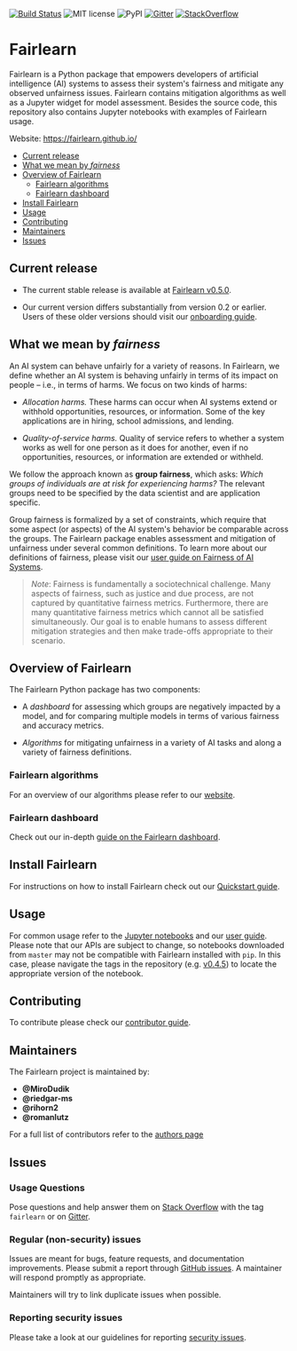 [![Build Status](https://dev.azure.com/responsibleai/fairlearn/_apis/build/status/Nightly?branchName=master)](https://dev.azure.com/responsibleai/fairlearn/_build/latest?definitionId=23&branchName=master) ![MIT license](https://img.shields.io/badge/License-MIT-blue.svg) ![PyPI](https://img.shields.io/pypi/v/fairlearn?color=blue) [![Gitter](https://badges.gitter.im/fairlearn/community.svg)](https://gitter.im/fairlearn/community?utm_source=badge&utm_medium=badge&utm_campaign=pr-badge) [![StackOverflow](https://img.shields.io/badge/StackOverflow-questions-blueviolet)](https://stackoverflow.com/questions/tagged/fairlearn)

# Fairlearn

Fairlearn is a Python package that empowers developers of artificial intelligence (AI) systems to assess their system's fairness and mitigate any observed unfairness issues. Fairlearn contains mitigation algorithms as well as a Jupyter widget for model assessment. Besides the source code, this repository also contains Jupyter notebooks with examples of Fairlearn usage.

Website: https://fairlearn.github.io/

- [Current release](#current-release)
- [What we mean by _fairness_](#what-we-mean-by-fairness)
- [Overview of Fairlearn](#overview-of-fairlearn)
  - [Fairlearn algorithms](#fairlearn-algorithms)
  - [Fairlearn dashboard](#fairlearn-dashboard)
- [Install Fairlearn](#install-fairlearn)
- [Usage](#usage)
- [Contributing](#contributing)
- [Maintainers](#maintainers)
- [Issues](#issues)

## Current release

- The current stable release is available at [Fairlearn v0.5.0](https://github.com/fairlearn/fairlearn/tree/release/v0.5.0).

- Our current version differs substantially from version 0.2 or earlier. Users of these older versions should visit our [onboarding guide](https://fairlearn.github.io/master/contributor_guide/development_process.html#onboarding-guide).

## What we mean by _fairness_

An AI system can behave unfairly for a variety of reasons. In Fairlearn, we define whether an AI system is behaving unfairly in terms of its impact on people &ndash; i.e., in terms of harms. We focus on two kinds of harms:

- _Allocation harms._ These harms can occur when AI systems extend or withhold opportunities, resources, or information. Some of the key applications are in hiring, school admissions, and lending.

- _Quality-of-service harms._ Quality of service refers to whether a system works as well for one person as it does for another, even if no opportunities, resources, or information are extended or withheld.

We follow the approach known as **group fairness**, which asks: _Which groups of individuals are at risk for experiencing harms?_ The relevant groups need to be specified by the data scientist and are application specific.

Group fairness is formalized by a set of constraints, which require that some aspect (or aspects) of the AI system's behavior be comparable across the groups. The Fairlearn package enables assessment and mitigation of unfairness under several common definitions.
To learn more about our definitions of fairness, please visit our
[user guide on Fairness of AI Systems](https://fairlearn.github.io/master/user_guide/fairness_in_machine_learning.html#fairness-of-ai-systems).

>_Note_:
> Fairness is fundamentally a sociotechnical challenge. Many aspects of fairness, such as justice and due process, are not captured by quantitative fairness metrics. Furthermore, there are many quantitative fairness metrics which cannot all be satisfied simultaneously. Our goal is to enable humans to assess different mitigation strategies and then make trade-offs appropriate to their scenario.

## Overview of Fairlearn

The Fairlearn Python package has two components:

- A _dashboard_ for assessing which groups are negatively impacted by a model, and for comparing multiple models in terms of various fairness and accuracy metrics.

- _Algorithms_ for mitigating unfairness in a variety of AI tasks and along a variety of fairness definitions.

### Fairlearn algorithms

For an overview of our algorithms please refer to our [website](https://fairlearn.github.io/master/user_guide/mitigation.html).

### Fairlearn dashboard

Check out our in-depth [guide on the Fairlearn dashboard](https://fairlearn.github.io/master/user_guide/assessment.html#fairlearn-dashboard).

## Install Fairlearn

For instructions on how to install Fairlearn check out our [Quickstart guide](https://fairlearn.github.io/master/quickstart.html).

## Usage

For common usage refer to the [Jupyter notebooks](./notebooks) and our
[user guide](https://fairlearn.github.io/master/user_guide/index.html).
Please note that our APIs are subject to change, so notebooks downloaded
from `master` may not be compatible with Fairlearn installed with `pip`.
In this case, please navigate the tags in the repository
(e.g. [v0.4.5](https://github.com/fairlearn/fairlearn/tree/v0.4.5))
to locate the appropriate version of the notebook.

## Contributing

To contribute please check our
[contributor guide](https://fairlearn.github.io/master/contributor_guide/index.html).

## Maintainers

The Fairlearn project is maintained by:

- **@MiroDudik**
- **@riedgar-ms**
- **@rihorn2**
- **@romanlutz**

For a full list of contributors refer to the [authors page](./AUTHORS.md)

## Issues

### Usage Questions

Pose questions and help answer them on [Stack
Overflow](https://stackoverflow.com/questions/tagged/fairlearn) with the tag
`fairlearn` or on [Gitter](https://gitter.im/fairlearn/community#).

### Regular (non-security) issues

Issues are meant for bugs, feature requests, and documentation improvements.
Please submit a report through
[GitHub issues](https://github.com/fairlearn/fairlearn/issues). A maintainer
will respond promptly as appropriate.

Maintainers will try to link duplicate issues when possible.

### Reporting security issues

Please take a look at our guidelines for reporting [security issues](./SECURITY.md).
